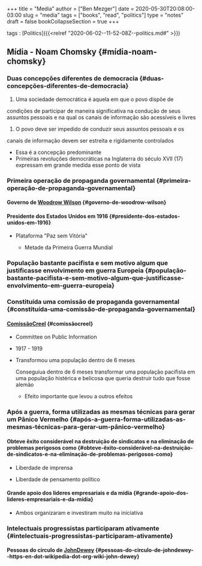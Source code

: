 +++
title = "Media"
author = ["Ben Mezger"]
date = 2020-05-30T20:08:00-03:00
slug = "media"
tags = ["books", "read", "politics"]
type = "notes"
draft = false
bookCollapseSection = true
+++

tags
: [Politics]({{<relref "2020-06-02--11-52-08Z--politics.md#" >}})


## ****Mídia**** - Noam Chomsky {#mídia-noam-chomsky}


### Duas concepções diferentes de democracia {#duas-concepções-diferentes-de-democracia}

1.  Uma sociedade democrática é aquela em que o povo dispõe de

condições de participar de maneira significativa na condução de seus
assuntos pessoais e na qual os canais de informação são acessíveis e
livres

1.  O povo deve ser impedido de conduzir seus assuntos pessoais e os

canais de informação devem ser estreita e rigidamente controlados

-   Essa é a concepção predominante
-   Primeiras revoluções democráticas na Inglaterra do século XVII
    (17) expressam em grande medida esse ponto de vista


### Primeira operação de propaganda governamental {#primeira-operação-de-propaganda-governamental}


#### Governo de [Woodrow Wilson](https://en.wikipedia.org/wiki/Woodrow%5FWilson) {#governo-de-woodrow-wilson}


#### Presidente dos Estados Unidos em 1916 {#presidente-dos-estados-unidos-em-1916}

<!--list-separator-->

-  Plataforma "Paz sem Vitória"

    <!--list-separator-->

    -  Metade da Primeira Guerra Mundial


### População bastante pacifista e sem motivo algum que justificasse envolvimento em guerra Europeia {#população-bastante-pacifista-e-sem-motivo-algum-que-justificasse-envolvimento-em-guerra-europeia}


### Constituída uma comissão de propaganda governamental {#constituída-uma-comissão-de-propaganda-governamental}


#### [ComissãoCreel](https://en.wikipedia.org/wiki/Committee%5Fon%5FPublic%5FInformation) {#comissãocreel}

<!--list-separator-->

-  Committee on Public Information

<!--list-separator-->

-  1917 - 1919

<!--list-separator-->

-  Transformou uma população dentro de 6 meses

    Conseguiua dentro de 6 meses transformar uma população pacifista
    em uma população histérica e belicosa que queria destruir tudo que fosse
    alemão

    <!--list-separator-->

    -  Efeito importante que levou a outros efeitos


### Após a guerra, forma utilizadas as mesmas técnicas para gerar um Pânico Vermelho {#após-a-guerra-forma-utilizadas-as-mesmas-técnicas-para-gerar-um-pânico-vermelho}


#### Obteve êxito considerável na destruição de sindicatos e na eliminação de problemas perigosos como {#obteve-êxito-considerável-na-destruição-de-sindicatos-e-na-eliminação-de-problemas-perigosos-como}

<!--list-separator-->

-  Liberdade de imprensa

<!--list-separator-->

-  Liberdade de pensamento político


#### Grande apoio dos lideres empresariais e da mídia {#grande-apoio-dos-lideres-empresariais-e-da-mídia}

<!--list-separator-->

-  Ambos organizaram e investiram muito na iniciativa


### Intelectuais progressistas participaram ativamente {#intelectuais-progressistas-participaram-ativamente}


#### Pessoas do circulo de [JohnDewey](<https://en.wikipedia.org/wiki/John%5FDewey>) {#pessoas-do-circulo-de-johndewey--https-en-dot-wikipedia-dot-org-wiki-john-dewey}